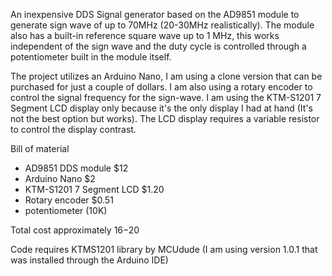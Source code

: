 An inexpensive DDS Signal generator based on the AD9851 module to generate sign wave of up to 70MHz (20-30MHz realistically). The module also has a built-in reference square wave up to 1 MHz, this works independent of the sign wave and the duty cycle is controlled through a potentiometer built in the module itself.

The project utilizes an Arduino Nano, I am using a clone version that can be purchased for just a couple of dollars. I am also using a rotary encoder to control the signal frequency for the sign-wave. I am using the KTM-S1201 7 Segment LCD display only because it's the only display I had at hand (It's not the best option but works). The LCD display requires a variable resistor to control the display contrast.

Bill of material

* AD9851 DDS module $12
* Arduino Nano $2
* KTM-S1201 7 Segment LCD $1.20
* Rotary encoder $0.51
* potentiometer (10K)

Total cost approximately $16-$20

Code requires KTMS1201 library by MCUdude (I am using version 1.0.1 that was installed through the Arduino IDE)
